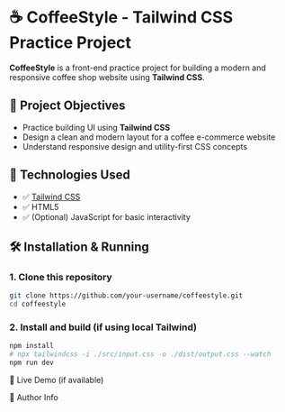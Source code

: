 # ☕ CoffeeStyle - Tailwind CSS Practice Project

**CoffeeStyle** is a front-end practice project for building a modern and responsive coffee shop website using **Tailwind CSS**.

## 🎯 Project Objectives

- Practice building UI using **Tailwind CSS**
- Design a clean and modern layout for a coffee e-commerce website
- Understand responsive design and utility-first CSS concepts

## 🧰 Technologies Used

- ✅ [Tailwind CSS](https://tailwindcss.com/)
- ✅ HTML5
- ✅ (Optional) JavaScript for basic interactivity

## 🛠️ Installation & Running

### 1. Clone this repository

```bash
git clone https://github.com/your-username/coffeestyle.git
cd coffeestyle
```

### 2. Install and build (if using local Tailwind)

```bash
npm install
# npx tailwindcss -i ./src/input.css -o ./dist/output.css --watch
npm run dev
```

🔗 Live Demo (if available)

👤 Author Info

